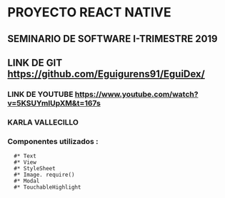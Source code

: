 # PROYECTO REACT NATIVE
## SEMINARIO DE SOFTWARE I-TRIMESTRE 2019
## LINK DE GIT https://github.com/Eguigurens91/EguiDex/
### LINK DE YOUTUBE https://www.youtube.com/watch?v=5KSUYmlUpXM&t=167s
### KARLA VALLECILLO
### Componentes utilizados :
      #* Text
      #* View
      #* StyleSheet
      #* Image. require()
      #* Modal
      #* TouchableHighlight
      